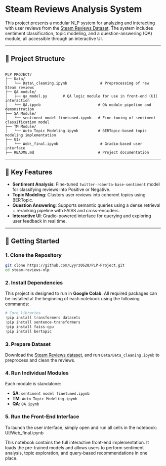 # Steam Reviews Analysis System

This project presents a modular NLP system for analyzing and interacting with user reviews from the [Steam Reviews Dataset](https://www.kaggle.com/datasets/andrewmvd/steam-reviews). The system includes sentiment classification, topic modeling, and a question-answering (QA) module, all accessible through an interactive UI.

---

## 🔧 Project Structure

```

PLP PROJECT/
├── Data/
│   └── Data\_cleaning.ipynb               # Preprocessing of raw Steam reviews
├── QA module/
│   ├── qa_model.py       # QA logic module for use in front-end (UI) interaction
│   └── QA.ipynb                          # QA module pipeline and demonstration
├── SA Module/
│   └── sentiment model finetuned.ipynb   # Fine-tuning of sentiment classification model
├── TM Module/
│   └── Auto Topic Modeling.ipynb         # BERTopic-based topic modeling implementation
├── UI/
│   └── Web\_final.ipynb                   # Gradio-based user interface
├── README.md                             # Project documentation

````

---

## 📌 Key Features

- **Sentiment Analysis**: Fine-tuned `twitter-roberta-base-sentiment` model for classifying reviews into Positive or Negative.
- **Topic Modeling**: Clusters user reviews into coherent topics using BERTopic.
- **Question Answering**: Supports semantic queries using a dense retrieval + reranking pipeline with FAISS and cross-encoders.
- **Interactive UI**: Gradio-powered interface for querying and exploring user feedback in real time.

---


## 🚀 Getting Started

### 1. Clone the Repository

```bash
git clone https://github.com/Lyyrz0620/PLP-Project.git
cd steam-reviews-nlp
````

### 2. Install Dependencies

This project is designed to run in **Google Colab**. All required packages can be installed at the beginning of each notebook using the following commands:

```python
# Core libraries
!pip install transformers datasets
!pip install sentence-transformers
!pip install faiss-cpu
!pip install bertopic
````

### 3. Prepare Dataset

Download the [Steam Reviews dataset](https://www.kaggle.com/datasets/andrewmvd/steam-reviews), and run `Data/Data_cleaning.ipynb` to preprocess and clean the reviews.

### 4. Run Individual Modules

Each module is standalone:

* **SA**: `sentiment model finetuned.ipynb`
* **TM**: `Auto Topic Modeling.ipynb`
* **QA**: `QA.ipynb`

### 5. Run the Front-End Interface

To launch the user interface, simply open and run all cells in the notebook: UI/Web_final.ipynb

This notebook contains the full interactive front-end implementation. It loads the pre-trained models and allows users to perform sentiment analysis, topic exploration, and query-based recommendations in one place.

